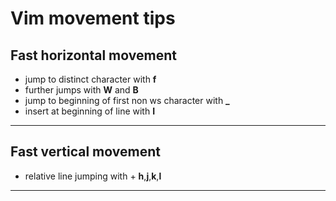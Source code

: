 # Vim movement tips

## Fast horizontal movement
- jump to distinct character with **f**
- further jumps with **W** and **B**
- jump to beginning of first non ws character with **_**
- insert at beginning of line with **I**

---

## Fast vertical movement
- relative line jumping with <number> + **h**,**j**,**k**,**l**

---
